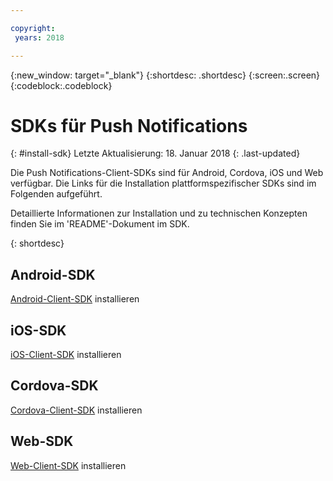 ```yaml
---

copyright:
 years: 2018

---
```


{:new_window: target="_blank"}
{:shortdesc: .shortdesc}
{:screen:.screen}
{:codeblock:.codeblock}

# SDKs für Push Notifications
{: #install-sdk}
Letzte Aktualisierung: 18. Januar 2018
{: .last-updated}

Die Push Notifications-Client-SDKs sind für Android, Cordova, iOS und Web verfügbar. Die Links für die Installation plattformspezifischer SDKs sind im Folgenden aufgeführt.

Detaillierte Informationen zur Installation und zu technischen Konzepten finden Sie im 'README'-Dokument im SDK.

{: shortdesc}

## Android-SDK

   [Android-Client-SDK](https://github.com/ibm-bluemix-mobile-services/bms-clientsdk-android-push) installieren


## iOS-SDK

   [iOS-Client-SDK](https://github.com/ibm-bluemix-mobile-services/bms-clientsdk-swift-push) installieren

## Cordova-SDK

   [Cordova-Client-SDK](https://github.com/ibm-bluemix-mobile-services/bms-clientsdk-cordova-plugin-push) installieren


## Web-SDK

   [Web-Client-SDK](https://github.com/ibm-bluemix-mobile-services/bms-clientsdk-javascript-webpush) installieren
